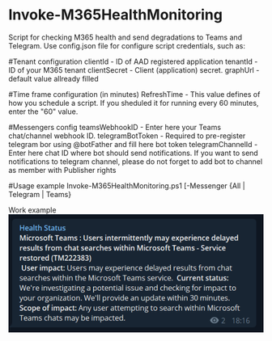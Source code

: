 # Invoke-M365HealthMonitoring
Script for checking M365 health and send degradations to Teams and Telegram.
Use config.json file for configure script credentials, such as:

#Tenant configuration
clientId - ID of AAD registered application
tenantId - ID of your M365 tenant
clientSecret  - Client (application) secret.
graphUrl - default value allready filled

#Time frame configuration (in minutes)
RefreshTime - This value defines of how you schedule a script. If you sheduled it for running every 60 minutes, enter the "60" value.

#Messengers config
teamsWebhookID - Enter here your Teams chat/channel webhook ID. 
telegramBotToken - Required to pre-register telegram bor using @botFather and fill here bot token
telegramChannelId - Enter here chat ID where bot should send notifications. If you want to send notifications to telegram channel, please do not forget to add bot to channel as member with Publisher rights

#Usage example
Invoke-M365HealthMonitoring.ps1 [-Messenger {All | Telegram | Teams}

Work example  
![Config_Screen](/images/Readme_image_1.png)  
